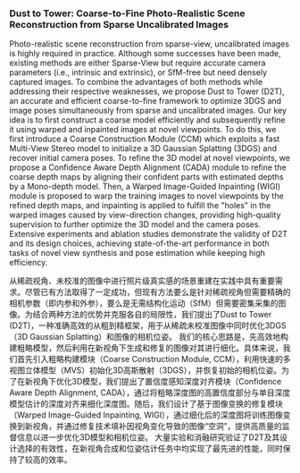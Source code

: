 ### Dust to Tower: Coarse-to-Fine Photo-Realistic Scene Reconstruction from Sparse Uncalibrated Images

Photo-realistic scene reconstruction from sparse-view, uncalibrated images is highly required in practice. Although some successes have been made, existing methods are either Sparse-View but require accurate camera parameters (i.e., intrinsic and extrinsic), or SfM-free but need densely captured images. To combine the advantages of both methods while addressing their respective weaknesses, we propose Dust to Tower (D2T), an accurate and efficient coarse-to-fine framework to optimize 3DGS and image poses simultaneously from sparse and uncalibrated images. Our key idea is to first construct a coarse model efficiently and subsequently refine it using warped and inpainted images at novel viewpoints. To do this, we first introduce a Coarse Construction Module (CCM) which exploits a fast Multi-View Stereo model to initialize a 3D Gaussian Splatting (3DGS) and recover initial camera poses. To refine the 3D model at novel viewpoints, we propose a Confidence Aware Depth Alignment (CADA) module to refine the coarse depth maps by aligning their confident parts with estimated depths by a Mono-depth model. Then, a Warped Image-Guided Inpainting (WIGI) module is proposed to warp the training images to novel viewpoints by the refined depth maps, and inpainting is applied to fulfill the "holes" in the warped images caused by view-direction changes, providing high-quality supervision to further optimize the 3D model and the camera poses. Extensive experiments and ablation studies demonstrate the validity of D2T and its design choices, achieving state-of-the-art performance in both tasks of novel view synthesis and pose estimation while keeping high efficiency.

从稀疏视角、未校准的图像中进行照片级真实感的场景重建在实践中具有重要需求。尽管已有方法取得了一定成功，但现有方法要么是针对稀疏视角但需要精确的相机参数（即内参和外参），要么是无需结构化运动（SfM）但需要密集采集的图像。为结合两种方法的优势并克服各自的局限性，我们提出了Dust to Tower (D2T)，一种准确高效的从粗到精框架，用于从稀疏未校准图像中同时优化3DGS（3D Gaussian Splatting）和图像的相机位姿。
我们的核心思路是，先高效地构建粗略模型，然后利用在新视角下生成和修复的图像对其进行细化。具体来说，我们首先引入粗略构建模块（Coarse Construction Module, CCM），利用快速的多视图立体模型（MVS）初始化3D高斯散射（3DGS），并恢复初始的相机位姿。为了在新视角下优化3D模型，我们提出了置信度感知深度对齐模块（Confidence Aware Depth Alignment, CADA），通过将粗略深度图的高置信度部分与单目深度模型估计的深度对齐来细化深度图。随后，我们设计了基于图像变换的修复模块（Warped Image-Guided Inpainting, WIGI），通过细化后的深度图将训练图像变换到新视角，并通过修复技术填补因视角变化导致的图像“空洞”，提供高质量的监督信息以进一步优化3D模型和相机位姿。
大量实验和消融研究验证了D2T及其设计选择的有效性，在新视角合成和位姿估计任务中均实现了最先进的性能，同时保持了较高的效率。
